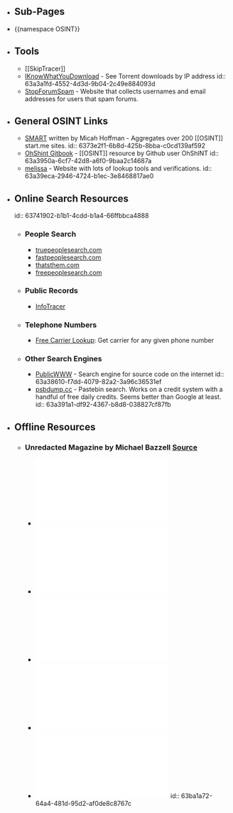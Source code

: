 - ## Sub-Pages
- {{namespace OSINT}}
- ## Tools
	- [[SkipTracer]]
	- [IKnowWhatYouDownload](https://iknowwhatyoudownload.com/en/peer/) - See Torrent downloads by IP address
	  id:: 63a3a1fd-4552-4d3d-9b04-2c49e884093d
	- [StopForumSpam](https://www.stopforumspam.com/) - Website that collects usernames and email addresses for users that spam forums.
- ## General OSINT Links
	- [SMART](https://smart.myosint.training/) written by Micah Hoffman - Aggregates over 200 [[OSINT]] start.me sites.
	  id:: 6373e2f1-6b8d-425b-8bba-c0cd139af592
	- [OhShint Gitbook](https://github.com/OhShINT/ohshint.gitbook.io) - [[OSINT]] resource by Github user OhShINT
	  id:: 63a3950a-6cf7-42d8-a6f0-9baa2c14687a
	- [melissa](https://www.melissa.com/v2/lookups/) - Website with lots of lookup tools and verifications.
	  id:: 63a39eca-2946-4724-b1ec-3e8468817ae0
- ## Online Search Resources
  id:: 63741902-b1b1-4cdd-b1a4-66ffbbca4888
	- ### People Search
		- [truepeoplesearch.com](https://www.truepeoplesearch.com/)
		- [fastpeoplesearch.com](https://www.fastpeoplesearch.com/)
		- [thatsthem.com](https://thatsthem.com/)
		- [freepeoplesearch.com](https://freepeoplesearch.com/)
	- ### Public Records
		- [InfoTracer](https://infotracer.com/)
	- ### Telephone Numbers
		- [Free Carrier Lookup](https://www.freecarrierlookup.com/): Get carrier for any given phone number
	- ### Other Search Engines
		- [PublicWWW](https://publicwww.com) - Search engine for source code on the internet
		  id:: 63a38610-f7dd-4079-82a2-3a96c36531ef
		- [psbdump.cc](https://psbdmp.cc/) - Pastebin search. Works on a credit system with a handful of free daily credits. Seems better than Google at least.
		  id:: 63a391a1-df92-4367-b8d8-038827cf87fb
- ## Offline Resources
	- ### Unredacted Magazine by Michael Bazzell [Source](https://inteltechniques.com/magazine.html)
		- ![Unredacted Magazine Issue #1](../assets/UnredactedMagazine-001_1673142516258_0.pdf)
		- ![Unredacted Magazine Issue #2](../assets/UnredactedMagazine-002_1673142498200_0.pdf)
		- ![Unredacted Magazine Issue #3](../assets/UnredactedMagazine-003_1673142465881_0.pdf)
		- ![Unredacted Magazine Issue #4](../assets/UnredactedMagazine-004_1673142439087_0.pdf)
		- ![Unredacted Magazine Issue #5](../assets/UnredactedMagazine-005_1673140884580_0.pdf)
		  id:: 63ba1a72-64a4-481d-95d2-af0de8c8767c